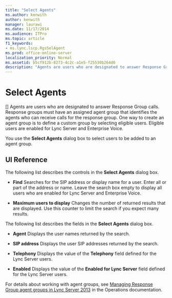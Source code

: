 ```yaml
---
title: "Select Agents"
ms.author: kenwith
author: kenwith
manager: laurawi
ms.date: 11/17/2014
ms.audience: ITPro
ms.topic: article
f1_keywords:
- ms.lync.lscp.RgsSelAgent
ms.prod: office-online-server
localization_priority: Normal
ms.assetid: b5cf912b-8273-4c2c-a1e5-f25530b264d0
description: "Agents are users who are designated to answer Response Group calls. Response groups must have an assigned agent group that identifies the agents who can receive calls for the response group. One way to create an agent group is to define a custom group by selecting eligible users. Eligible users are enabled for Lync Server and Enterprise Voice."
---
```


# Select Agents
[]
Agents are users who are designated to answer Response Group calls. Response groups must have an assigned agent group that identifies the agents who can receive calls for the response group. One way to create an agent group is to define a custom group by selecting eligible users. Eligible users are enabled for Lync Server and Enterprise Voice. 
  
You use the **Select Agents** dialog box to select users to be added to an agent group. 
  
## UI Reference

The following list describes the controls in the **Select Agents** dialog box. 
  
- **Find** Searches for the SIP address or display name for a user. Enter all or part of the address or name. Leave the search box empty to display all users who are enabled for Lync Server and Enterprise Voice. 
    
- **Maximum users to display** Changes the number of returned results that are displayed. Use this counter to limit the search if you expect many results. 
    
The following list describes the fields in the **Select Agents** dialog box. 
  
- **Agent** Displays the user names returned by the search. 
    
- **SIP address** Displays the user SIP addresses returned by the search. 
    
- **Telephony** Displays the value of the **Telephony** field defined for the Lync Server users. 
    
- **Enabled** Displays the value of the **Enabled for Lync Server** field defined for the Lync Server users. 
    
For details about working with agent groups, see [Managing Response Group agent groups in Lync Server 2013](managing-response-group-agent-groups.md) in the Operations documentation. 
  

